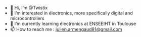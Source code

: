 - 👋 Hi, I’m @Twistix
- 👀 I’m interested in électronics, more specifically digital and microcontrollers
- 🌱 I’m currently learning électronics at ENSEEIHT in Toulouse
- 📫 How to reach me : julien.armengaud81@gmail.com
